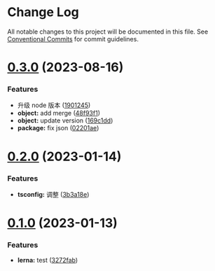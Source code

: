 # Change Log

All notable changes to this project will be documented in this file.
See [Conventional Commits](https://conventionalcommits.org) for commit guidelines.

# [0.3.0](https://github.com/JuctTr/baseLibrary/compare/@jucttr/object@0.2.0...@jucttr/object@0.3.0) (2023-08-16)

### Features

-   升级 node 版本 ([1901245](https://github.com/JuctTr/baseLibrary/commit/190124542f422337bb7f31ab5e42876b7f86d0b6))
-   **object:** add merge ([48f93f1](https://github.com/JuctTr/baseLibrary/commit/48f93f152cebbe4162216b7553da9c1d864a708a))
-   **object:** update version ([169c1dd](https://github.com/JuctTr/baseLibrary/commit/169c1dd7755e59ae535e561b7ae6035d7f3134a8))
-   **package:** fix json ([02201ae](https://github.com/JuctTr/baseLibrary/commit/02201aeea8280e8e0f22aff6c06ce3301ca2040c))

# [0.2.0](https://github.com/JuctTr/baseLibrary/compare/@jucttr/object@0.1.2...@jucttr/object@0.2.0) (2023-01-14)

### Features

-   **tsconfig:** 调整 ([3b3a18e](https://github.com/JuctTr/baseLibrary/commit/3b3a18ea4c7090280882b5ccb66854502db77de8))

# [0.1.0](https://github.com/JuctTr/baseLibrary/compare/@jucttr/object@0.0.2...@jucttr/object@0.1.0) (2023-01-13)

### Features

-   **lerna:** test ([3272fab](https://github.com/JuctTr/baseLibrary/commit/3272fabdfa07e1f6c62e7b9e47c69db5b54db129))
